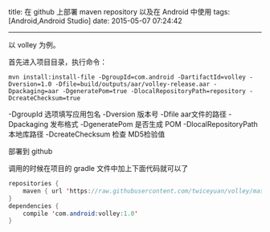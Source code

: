 title: 在 github 上部署 maven repository 以及在 Android 中使用
tags: [Android,Android Studio]
date: 2015-05-07 07:24:42

---

以 volley 为例。

首先进入项目目录，执行命令：

```Shell
mvn install:install-file -DgroupId=com.android -DartifactId=volley -Dversion=1.0 -Dfile=build/outputs/aar/volley-release.aar -Dpackaging=aar -DgeneratePom=true -DlocalRepositoryPath=repository -DcreateChecksum=true
```

<!--more-->

-DgroupId 选项填写应用包名
-Dversion 版本号
-Dfile aar文件的路径
-Dpackaging 发布格式
-DgeneratePom 是否生成 POM
-DlocalRepositoryPath 本地库路径
-DcreateChecksum 检查 MD5检验值

部署到 github

调用的时候在项目的 gradle 文件中加上下面代码就可以了

```Java
repositories {
    maven { url 'https://raw.githubusercontent.com/twiceyuan/volley/master/repository' }
}
dependencies {
    compile 'com.android:volley:1.0'
}
```